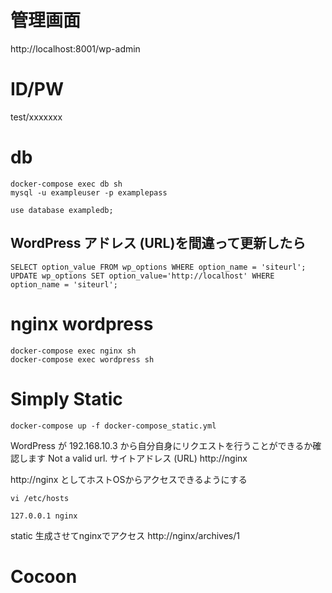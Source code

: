 # 管理画面
http://localhost:8001/wp-admin

# ID/PW
test/xxxxxxx

# db
```
docker-compose exec db sh
mysql -u exampleuser -p examplepass

use database exampledb;
```

## WordPress アドレス (URL)を間違って更新したら
```
SELECT option_value FROM wp_options WHERE option_name = 'siteurl';
UPDATE wp_options SET option_value='http://localhost' WHERE option_name = 'siteurl';
```

# nginx wordpress
```
docker-compose exec nginx sh
docker-compose exec wordpress sh
```

# Simply Static

```
docker-compose up -f docker-compose_static.yml
```

WordPress が 192.168.10.3 から自分自身にリクエストを行うことができるか確認します	Not a valid url.
サイトアドレス (URL)	http://nginx

http://nginx としてホストOSからアクセスできるようにする
```
vi /etc/hosts

127.0.0.1 nginx
```

static 生成させてnginxでアクセス
http://nginx/archives/1

# Cocoon

